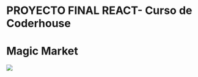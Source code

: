 # PROYECTO FINAL REACT- Curso de Coderhouse


<h1>Magic Market</h1> 
<img src="[https://img-prod-cms-rt-microsoft-com.akamaized.net/cms/api/am/imageFileData/RE4HELg?q=90&o=f&w=480&h=270](https://drive.google.com/file/d/1-AYf1ZYFKUdcfiGI5EenDg-phNrnanVq/view?usp=drive_link)https://drive.google.com/file/d/1-AYf1ZYFKUdcfiGI5EenDg-phNrnanVq/view?usp=drive_link"/>
